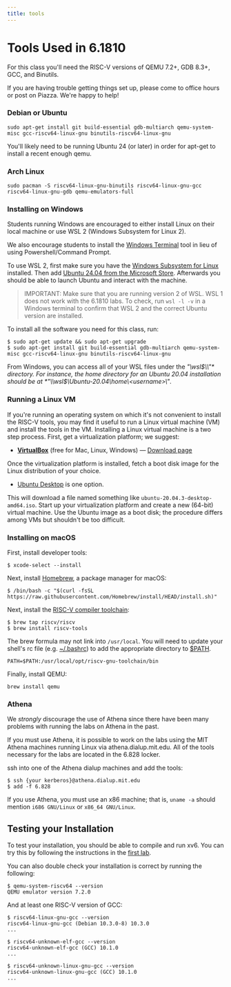 ```yaml
---
title: tools
---
```


# Tools Used in 6.1810

For this class you'll need the RISC-V versions of
QEMU 7.2+, GDB 8.3+, GCC, and Binutils.

If you are having trouble getting things set up, please come to office
hours or post on Piazza. We're happy to help!

### Debian or Ubuntu
```
sudo apt-get install git build-essential gdb-multiarch qemu-system-misc gcc-riscv64-linux-gnu binutils-riscv64-linux-gnu
```

You'll likely need to be running Ubuntu 24 (or later) in order for
apt-get to install a recent enough qemu.

### Arch Linux
```
sudo pacman -S riscv64-linux-gnu-binutils riscv64-linux-gnu-gcc riscv64-linux-gnu-gdb qemu-emulators-full
```

### Installing on Windows

Students running Windows are encouraged to either install Linux
on their local machine or use WSL 2 (Windows Subsystem for Linux 2).

We also encourage students to install the [Windows Terminal](https://apps.microsoft.com/store/detail/windows-terminal/9N0DX20HK701) tool in lieu of using Powershell/Command Prompt.

To use WSL 2, first make sure you have the [Windows Subsystem for Linux](https://docs.microsoft.com/en-us/windows/wsl/install-win10) installed. Then add [Ubuntu 24.04 from the Microsoft Store](https://apps.microsoft.com/detail/9nz3klhxdjp5). Afterwards you should be able to launch Ubuntu and interact with the machine.

> IMPORTANT: Make sure that you are running version 2 of WSL.
> WSL 1 does not work with the 6.1810 labs.
> To check,
> run ` wsl -l -v ` in a Windows terminal to confirm that WSL
> 2 and the correct Ubuntu version are installed.

To install all the software you need for this class, run:

```
$ sudo apt-get update && sudo apt-get upgrade
$ sudo apt-get install git build-essential gdb-multiarch qemu-system-misc gcc-riscv64-linux-gnu binutils-riscv64-linux-gnu
```

From Windows, you can access all of your WSL files under the *"\\wsl$\\"*
directory. For instance, the home directory for an Ubuntu 20.04 installation should
be at *"\\wsl$\\Ubuntu-20.04\\home\\&lt;username&gt;\\"*.

### Running a Linux VM
If you're running an operating system on which it's not convenient to
install the RISC-V tools, you may find it useful to run a Linux
virtual machine (VM) and install the tools in the VM.
Installing a Linux virtual machine is a two step process.  First, get
a virtualization platform; we suggest:

*   [**VirtualBox**](https://www.virtualbox.org/)
    (free for Mac, Linux, Windows) — [Download
    page](https://www.virtualbox.org/wiki/Downloads)

Once the virtualization platform is installed, fetch a boot
disk image for the Linux distribution of your choice.

*   [Ubuntu
    Desktop](http://www.ubuntu.com/download/desktop) is one option.

This will download a file named something like
`ubuntu-20.04.3-desktop-amd64.iso`.  Start up your
virtualization platform and create a new (64-bit) virtual machine.
Use the Ubuntu image as a boot disk; the
procedure differs among VMs but shouldn't be too difficult.

### Installing on macOS

First, install developer tools:

```
$ xcode-select --install
```

Next, install [Homebrew](https://brew.sh/), a package manager for macOS:

```
$ /bin/bash -c "$(curl -fsSL https://raw.githubusercontent.com/Homebrew/install/HEAD/install.sh)"
```

Next, install the [RISC-V compiler toolchain](https://github.com/riscv/homebrew-riscv):

```
$ brew tap riscv/riscv
$ brew install riscv-tools
```

The brew formula may not link into `/usr/local`. You will need to
update your shell's rc file (e.g. [~/.bashrc](https://www.gnu.org/software/bash/manual/html_node/Bash-Startup-Files.html))
to add the appropriate directory to [$PATH](http://www.linfo.org/path_env_var.html).

```
PATH=$PATH:/usr/local/opt/riscv-gnu-toolchain/bin
```

Finally, install QEMU:

```
brew install qemu
```

### Athena
We *strongly* discourage the use of Athena since there have been many problems with running the labs on Athena in the past.

If you must use Athena, it is possible to work on the labs using the MIT Athena machines running Linux via athena.dialup.mit.edu. All of the tools necessary for the labs are located in the 6.828 locker.

ssh into one of the Athena dialup machines and add the tools:

```
$ ssh {your kerberos}@athena.dialup.mit.edu
$ add -f 6.828
```

If you use Athena, you must use an x86 machine; that is, `uname -a`
should mention `i686 GNU/Linux` or
`x86_64 GNU/Linux`.

## Testing your Installation
To test your installation, you should be able to compile and run xv6. You can try this by following the instructions in the [first lab](/mit6.1810/labs/util..md).

You can also double check your installation is correct by running the following:

```
$ qemu-system-riscv64 --version
QEMU emulator version 7.2.0
```

And at least one RISC-V version of GCC:

```
$ riscv64-linux-gnu-gcc --version
riscv64-linux-gnu-gcc (Debian 10.3.0-8) 10.3.0
...
```

```
$ riscv64-unknown-elf-gcc --version
riscv64-unknown-elf-gcc (GCC) 10.1.0
...
```

```
$ riscv64-unknown-linux-gnu-gcc --version
riscv64-unknown-linux-gnu-gcc (GCC) 10.1.0
...
```
